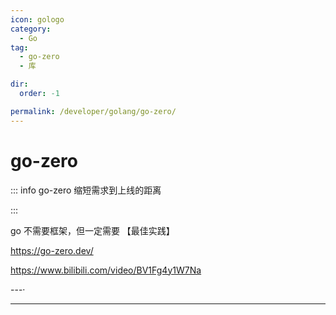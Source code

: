 ```yaml
---
icon: gologo
category:
  - Go
tag:
  - go-zero
  - 库

dir:
  order: -1

permalink: /developer/golang/go-zero/
---
```


# go-zero

::: info go-zero 缩短需求到上线的距离

:::

go 不需要框架，但一定需要 【最佳实践】

https://go-zero.dev/

https://www.bilibili.com/video/BV1Fg4y1W7Na

---·

<Catalog base='/developer/golang/go-zero/' />

---
